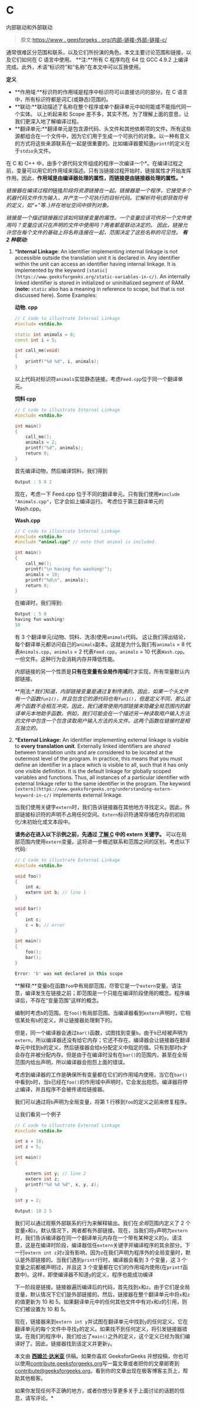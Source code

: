 # C

内部联动和外部联动

> 原文:[https://www . geesforgeks . org/内部-链接-外部-链接-c/](https://www.geeksforgeeks.org/internal-linkage-external-linkage-c/)

通常很难区分范围和联系，以及它们所扮演的角色。本文主要讨论范围和链接，以及它们如何在 C 语言中使用。
**注:**所有 C 程序均在 64 位 GCC 4.9.2 上编译完成。此外，术语“标识符”和“名称”在本文中可以互换使用。

 **定义**

*   **作用域:**标识符的作用域是程序中标识符可以直接访问的部分。在 C 语言中，所有标识符都是词汇(或静态)范围的。
*   **联动:**联动描述了名称在整个程序或单个翻译单元中如何能或不能指代同一个实体。
    以上听起来和 Scope 差不多，其实不然。为了理解上面的意思，让我们更深入地了解编译过程。
*   **翻译单元:**翻译单元是包含源代码、头文件和其他依赖项的文件。所有这些源都组合在一个文件中，因为它们用于生成一个可执行的对象。以一种有意义的方式将这些来源联系在一起是很重要的。比如编译器要知道`printf`的定义在于`stdio`头文件。

在 C 和 C++ 中，由多个源代码文件组成的程序一次编译一个*。在编译过程之前，变量可以用它的作用域来描述。只有当链接过程开始时，链接属性才开始发挥作用。因此，**作用域是由编译器处理的属性，而链接是由链接器处理的属性。***

*链接器在编译过程的*链接*阶段将资源链接在一起。链接器是一个程序，它接受多个机器代码文件作为输入，并产生一个可执行的目标代码。它解析符号(即获取符号的定义，如“+”等..)并在地址空间中排列对象。*

*链接是一个描述链接器应该如何链接变量的属性。一个变量应该可供另一个文件使用吗？变量应该只在声明的文件中使用吗？两者都是联动决定的。
因此，链接允许您在每个文件的基础上将名称连接在一起，范围决定了这些名称的可见性。
**有 2 种联动:***

1.  ***Internal Linkage**: An identifier implementing internal linkage is not accessible outside the translation unit it is declared in. Any identifier within the unit can access an identifier having internal linkage. It is implemented by the keyword `[static](https://www.geeksforgeeks.org/static-variables-in-c/)`. An internally linked identifier is stored in initialized or uninitialized segment of RAM. (**note:** `static` also has a meaning in reference to scope, but that is not discussed here).
    Some Examples:

    **动物. cpp**

    ```cpp
    // C code to illustrate Internal Linkage
    #include <stdio.h>

    static int animals = 8;
    const int i = 5;

    int call_me(void)
    {
        printf("%d %d", i, animals);
    }
    ```

    以上代码对标识符`animals`实现静态链接。考虑`Feed.cpp`位于同一个翻译单元。

    **饲料 cpp**

    ```cpp
    // C code to illustrate Internal Linkage
    #include <stdio.h>

    int main()
    {
        call_me();
        animals = 2;
        printf("%d", animals);
        return 0;
    }
    ```

    首先编译动物，然后编译饲料，我们得到

    ```cpp
    Output : 5 8 2

    ```

    现在，考虑一下 Feed.cpp 位于不同的翻译单元。只有我们使用`#include "Animals.cpp"`，它才会如上编译运行。
    考虑位于第三翻译单元的 Wash.cpp。

    **Wash.cpp**

    ```cpp
    // C code to illustrate Internal Linkage
    #include <stdio.h>
    #include "animal.cpp" // note that animal is included.

    int main()
    {
        call_me();
        printf("\n having fun washing!");
        animals = 10;
        printf("%d\n", animals);
        return 0;
    }
    ```

    在编译时，我们得到:

    ```cpp
    Output : 5 8
    having fun washing!
    10

    ```

    有 3 个翻译单元(动物、饲料、洗涤)使用`animals`代码。
    这让我们得出结论，每个翻译单元都访问自己的`animals`副本。这就是为什么我们有`animals` = 8 代表`Animals.cpp`，`animals` = 2 代表`Feed.cpp`，`animals` = 10 代表`Wash.cpp`。一份文件。这种行为会消耗内存并降低性能。

    内部链接的另一个性质是**只有在变量有全局作用域**时才实现，所有常量默认内部链接。

    **用法:**我们知道，内部链接变量是通过复制传递的。因此，如果一个头文件有一个函数`fun1()`，并且包含它的源代码也有`fun1()`，但是定义不同，那么这两个函数不会相互冲突。因此，我们通常使用内部链接来隐藏全局范围内的翻译单元本地助手函数。例如，我们可能会在一个描述另一种读取用户输入方法的文件中包含一个包含读取用户输入方法的头文件。这两个函数在链接时是相互独立的。* 
2.  ***External Linkage:** An identifier implementing external linkage is visible to **every translation unit**. Externally linked identifiers are *shared* between translation units and are considered to be located at the outermost level of the program. In practice, this means that you must define an identifier in a place which is visible to all, such that it has only one visible definition. It is the default linkage for globally scoped variables and functions. Thus, all instances of a particular identifier with external linkage refer to the same identifier in the program. The keyword `[extern](https://www.geeksforgeeks.org/understanding-extern-keyword-in-c/)` implements external linkage.

    当我们使用关键字`extern`时，我们告诉链接器在其他地方寻找定义。因此，外部链接标识符的声明不占用任何空间。`Extern`标识符通常存储在内存的初始化/未初始化或文本段中。

    **请务必在进入以下示例之前，先通过 [了解 C](https://www.geeksforgeeks.org/understanding-extern-keyword-in-c/) 中的 extern 关键字。**
    可以在局部范围内使用`extern`变量。这将进一步概述联系和范围之间的区别。考虑以下代码:

    ```cpp
    // C code to illustrate External Linkage
    #include <stdio.h>

    void foo()
    {
        int a;
        extern int b; // line 1
    }

    void bar()
    {
        int c;
        c = b; // error
    }

    int main()
    {
        foo();
        bar();
    }
    ```

    ```cpp
    Error: 'b' was not declared in this scope

    ```

     **解释:**变量`b`在函数`foo`中有局部范围，尽管它是一个`extern`变量。请注意，编译发生在链接之前；即范围是一个只能在编译阶段使用的概念。程序编译后，不存在“变量范围”这样的概念。

    编制时考虑`b`的范围。在`foo()`有局部范围。当编译器看到`extern`声明时，它相信某处有`b`的定义，并让链接器处理剩下的。

    但是，同一个编译器会通过`bar()`函数，试图找到变量`b`。由于`b`已经被声明为`extern`，所以编译器还没有给它内存；它还不存在。编译器会让链接器在翻译单元中找到`b`的定义，然后链接器会给`b`分配定义中指定的值。只有到那时`b`才会存在并被分配内存。但是由于在编译时没有在`bar()`的范围内，甚至在全局范围内给出声明，所以编译器会抱怨上面的错误。

    考虑到编译器的工作是确保所有变量都在它们的作用域内使用，当它在`bar()`中看到`b`时，当`b`已经在`foo()`的作用域中声明时，它会发出抱怨。编译器将停止编译，并且程序不会被传递给链接器。

    我们可以通过将`b`声明为全局变量，将第 1 行移到`foo`的定义之前来修复程序。

    让我们看另一个例子

    ```cpp
    // C code to illustrate External Linkage
    #include <stdio.h>

    int x = 10;
    int z = 5;

    int main()
    {

        extern int y; // line 2
        extern int z;
        printf("%d %d %d", x, y, z);
    }

    int y = 2;
    ```

    ```cpp
    Output: 10 2 5

    ```

    我们可以通过观察外部联系的行为来解释输出。我们在*全局*范围内定义了 2 个变量`x`和`z`。默认情况下，两者都有外部链接。现在，当我们将`y`声明为`extern`时，我们告诉编译器在同一个翻译单元内存在一个带有某种定义的`y`。请注意，这是在编译时阶段，编译器信任`extern`关键字并编译程序的其余部分。下一行`extern int z`对`z`没有影响，因为`z`在我们声明为程序外的全局变量时，默认是外部链接的。当我们遇到`printf`行时，编译器会看到 3 个变量，这 3 个变量之前都被声明过，并且这 3 个变量都在它们的作用域内使用(在`printf`函数中)。这样，即使编译器不知道`y`的定义，程序也能成功编译

    下一阶段是链接。链接器遍历编译后的代码，首先找到`x`和`z`。由于它们是全局变量，默认情况下它们是外部链接的。然后，链接器在整个翻译单元中将`x`和`z`的值更新为 10 和 5。如果翻译单元中的任何其他文件中有对`x`和`z`的引用，则它们被设置为 10 和 5。

    现在，链接器来到`extern int y`并试图在翻译单元中找到`y`的任何定义。它在翻译单元的每个文件中寻找`y`的定义。如果找不到任何定义，将引发链接器错误。在我们的程序中，我们给出了`main()`之外的定义，这个定义已经为我们编译好了。因此，链接器找到该定义并更新`y`。

    本文由 [**西姆兰·达米亚**](https://auth.geeksforgeeks.org/profile.php?user=simran) 供稿。如果你喜欢 GeeksforGeeks 并想投稿，你也可以使用[contribute.geeksforgeeks.org](http://www.contribute.geeksforgeeks.org)写一篇文章或者把你的文章邮寄到 contribute@geeksforgeeks.org。看到你的文章出现在极客博客主页上，帮助其他极客。

    如果你发现任何不正确的地方，或者你想分享更多关于上面讨论的话题的信息，请写评论。*